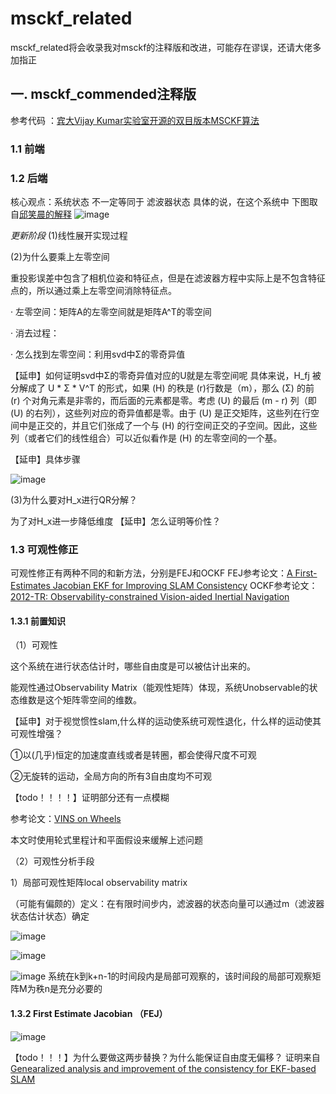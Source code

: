 # msckf_related
msckf_related将会收录我对msckf的注释版和改进，可能存在谬误，还请大佬多加指正
## 一. msckf_commended注释版
参考代码 ：[宾大Vijay Kumar实验室开源的双目版本MSCKF算法](https://github.com/KumarRobotics/msckf_vio) 
### 1.1 前端
### 1.2 后端
核心观点：系统状态 不一定等同于 滤波器状态
具体的说，在这个系统中
下图取自[邱笑晨的解释](https://www.bilibili.com/video/BV1Y4411g7FJ/?vd_source=0ada5c95f58cb319a77c62f35a4c0057)
![image](https://github.com/EveningLin/msckf_related/assets/110521494/519f889c-b1f9-456b-9df3-1a84405347ee)


_更新阶段_
(1)线性展开实现过程

(2)为什么要乘上左零空间

重投影误差中包含了相机位姿和特征点，但是在滤波器方程中实际上是不包含特征点的，所以通过乘上左零空间消除特征点。

· 左零空间：矩阵A的左零空间就是矩阵A^T的零空间

· 消去过程：

· 怎么找到左零空间：利用svd中Σ的零奇异值

【延申】如何证明svd中Σ的零奇异值对应的U就是左零空间呢
具体来说，H_fj 被分解成了 U * Σ * V^T 的形式，如果 (H) 的秩是 (r)行数是（m），那么 (Σ) 的前 (r) 个对角元素是非零的，而后面的元素都是零。考虑 (U) 的最后 (m - r) 列（即 (U) 的右列），这些列对应的奇异值都是零。由于 (U) 是正交矩阵，这些列在行空间中是正交的，并且它们张成了一个与 (H) 的行空间正交的子空间。因此，这些列（或者它们的线性组合）可以近似看作是 (H) 的左零空间的一个基。

【延申】具体步骤

![image](https://github.com/EveningLin/msckf_related/assets/110521494/520b8f8a-b69d-4bd5-bad8-809c6578ee16)

(3)为什么要对H_x进行QR分解？

为了对H_x进一步降低维度
【延申】怎么证明等价性？

### 1.3 可观性修正
可观性修正有两种不同的和新方法，分别是FEJ和OCKF
FEJ参考论文：[A  First-Estimates Jacobian EKF for Improving
 SLAM Consistency](https://www.sci-hub.se/10.1007/978-3-642-00196-3_43)
OCKF参考论文：[2012-TR: Observability-constrained Vision-aided Inertial Navigation]()
#### 1.3.1 前置知识
（1）可观性

这个系统在进行状态估计时，哪些自由度是可以被估计出来的。

能观性通过Observability Matrix（能观性矩阵）体现，系统Unobservable的状态维数是这个矩阵零空间的维数。

【延申】对于视觉惯性slam,什么样的运动使系统可观性退化，什么样的运动使其可观性增强？

①以(几乎)恒定的加速度直线或者是转圈，都会使得尺度不可观

②无旋转的运动，全局方向的所有3自由度均不可观

【todo！！！！】证明部分还有一点模糊


参考论文：[VINS on Wheels]([https://www.sci-hub.se/10.1007/978-3-642-00196-3_43](https://ieeexplore.ieee.org/stamp/stamp.jsp?tp=&arnumber=7989603))

本文时使用轮式里程计和平面假设来缓解上述问题

（2）可观性分析手段

1）局部可观性矩阵local observability matrix

（可能有偏颇的）定义：在有限时间步内，滤波器的状态向量可以通过m（滤波器状态估计状态）确定  

![image](https://github.com/EveningLin/msckf_related/assets/110521494/301defcd-4aa8-4a80-819c-d38cdd60e59d)


![image](https://github.com/EveningLin/msckf_related/assets/110521494/45efc573-93e5-42d3-989c-01186a729d34)

![image](https://github.com/EveningLin/msckf_related/assets/110521494/b5fc1990-20ef-4433-af65-6c08cc24d8ee)
系统在k到k+n-1的时间段内是局部可观察的，该时间段的局部可观察矩阵M为秩n是充分必要的


#### 1.3.2 First Estimate Jacobian （FEJ）
![image](https://github.com/EveningLin/msckf_related/assets/110521494/f4713f30-c67b-404a-854b-9fac90faef1f)

【todo！！！】为什么要做这两步替换？为什么能保证自由度无偏移？
证明来自[Genearalized analysis and improvement of the consistency for EKF-based SLAM](https://people.csail.mit.edu/ghuang/paper/tr/TR_slam_genconsistency.pdf)


